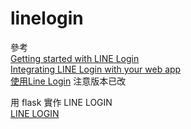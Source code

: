 # linelogin
參考 \
[Getting started with LINE Login](https://developers.line.me/en/docs/line-login/getting-started/) \
[Integrating LINE Login with your web app](https://developers.line.me/en/docs/line-login/web/integrate-line-login/) \
[使用Line Login](http://studyhost.blogspot.tw/2016/12/linebot7-line-loginoauth-sso.html) 注意版本已改

用 flask 實作 LINE LOGIN \
[LINE LOGIN](https://arioscen-linelogin-flask.herokuapp.com/)
